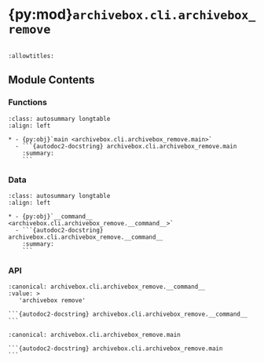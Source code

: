 # {py:mod}`archivebox.cli.archivebox_remove`

```{py:module} archivebox.cli.archivebox_remove
```

```{autodoc2-docstring} archivebox.cli.archivebox_remove
:allowtitles:
```

## Module Contents

### Functions

````{list-table}
:class: autosummary longtable
:align: left

* - {py:obj}`main <archivebox.cli.archivebox_remove.main>`
  - ```{autodoc2-docstring} archivebox.cli.archivebox_remove.main
    :summary:
    ```
````

### Data

````{list-table}
:class: autosummary longtable
:align: left

* - {py:obj}`__command__ <archivebox.cli.archivebox_remove.__command__>`
  - ```{autodoc2-docstring} archivebox.cli.archivebox_remove.__command__
    :summary:
    ```
````

### API

````{py:data} __command__
:canonical: archivebox.cli.archivebox_remove.__command__
:value: >
   'archivebox remove'

```{autodoc2-docstring} archivebox.cli.archivebox_remove.__command__
```

````

````{py:function} main(args: typing.Optional[typing.List[str]] = None, stdin: typing.Optional[typing.IO] = None, pwd: typing.Optional[str] = None) -> None
:canonical: archivebox.cli.archivebox_remove.main

```{autodoc2-docstring} archivebox.cli.archivebox_remove.main
```
````
